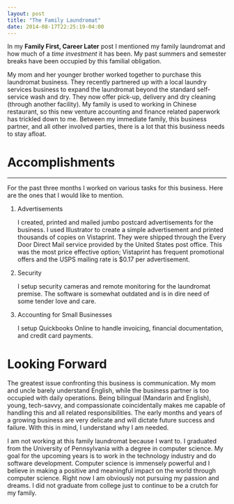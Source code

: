 ```yaml
---
layout: post
title: "The Family Laundromat"
date: 2014-08-17T22:25:19-04:00
---
```


In my **Family First, Career Later** post I mentioned my family laundromat and how much of a *time investment* it has been. My past summers and semester breaks have been occupied by this familial obligation.

My mom and her younger brother worked together to purchase this laundromat business. They recently partnered up with a local laundry services business to expand the laundromat beyond the standard self-service wash and dry. They now offer pick-up, delivery and dry cleaning (through another facility). My family is used to working in Chinese restaurant, so this new venture accounting and finance related paperwork has trickled down to me. Between my immediate family, this business partner, and all other involved parties, there is a lot that this business needs to stay afloat. 

# Accomplishments
-----
For the past three months I worked on various tasks for this business. Here are the ones that I would like to mention.

1. Advertisements

	I created, printed and mailed jumbo postcard advertisements for the business. I used Illustrator to create a simple advertisement and printed thousands of copies on Vistaprint. They were shipped through the Every Door Direct Mail service provided by the United States post office. This was the most price effective option; Vistaprint has frequent promotional offers and the USPS mailing rate is $0.17 per advertisement. 

2. Security

	I setup security cameras and remote monitoring for the laundromat premise. The software is somewhat outdated and is in dire need of some tender love and care.

3. Accounting for Small Businesses

	I setup Quickbooks Online to handle invoicing, financial documentation, and credit card payments.

# Looking Forward

The greatest issue confronting this business is communication. My mom and uncle barely understand English, while the business partner is too occupied with daily operations. Being bilingual (Mandarin and English), young, tech-savvy, and compassionate coincidentally makes me capable of handling this and all related responsibilities. The early months and years of a growing business are very delicate and will dictate future success and failure. With this in mind, I understand why I am needed.

I am not working at this family laundromat because I want to. I graduated from the University of Pennsylvania with a degree in computer science. My goal for the upcoming years is to work in the technology industry and do software development. Computer science is immensely powerful and I believe in making a positive and meaningful impact on the world through computer science. Right now I am obviously not pursuing my passion and dreams. I did not graduate from college just to continue to be a crutch for my family.
